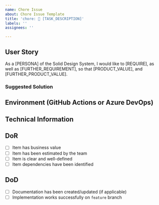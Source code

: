 ```yaml
---
name: Chore Issue
about: Chore Issue Template
title: 'chore: 🔧 [TASK_DESCRIPTION]'
labels: ''
assignees: ''

---
```


## User Story
As a [PERSONA] of the Solid Design System, I would like to [REQUIRE], as well as [FURTHER_REQUIREMENT],
so that [PRODUCT_VALUE], and [FURTHER_PRODUCT_VALUE].
### Suggested Solution


## Environment (GitHub Actions or Azure DevOps)

## Technical Information

## DoR
- [ ] Item has business value
- [ ] Item has been estimated by the team
- [ ] Item is clear and well-defined
- [ ] Item dependencies have been identified

## DoD
- [ ] Documentation has been created/updated (if applicable)
- [ ] Implementation works successfully on `feature` branch
